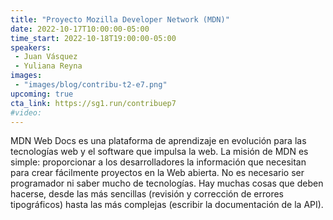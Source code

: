 ```yaml
---
title: "Proyecto Mozilla Developer Network (MDN)"
date: 2022-10-17T10:00:00-05:00
time_start: 2022-10-18T19:00:00-05:00
speakers:
 - Juan Vásquez 
 - Yuliana Reyna
images: 
 - "images/blog/contribu-t2-e7.png"
upcoming: true
cta_link: https://sg1.run/contribuep7
#video: 
---
```


MDN Web Docs es una plataforma de aprendizaje en evolución para las tecnologías web y el software que impulsa la web. La misión de MDN es simple: proporcionar a los desarrolladores la información que necesitan para crear fácilmente proyectos en la Web abierta. No es necesario ser programador ni saber mucho de tecnologías. Hay muchas cosas que deben hacerse, desde las más sencillas (revisión y corrección de errores tipográficos) hasta las más complejas (escribir la documentación de la API).
